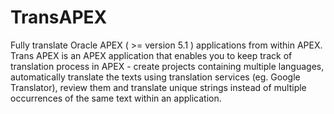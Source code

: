 # TransAPEX
Fully translate Oracle APEX ( >= version 5.1 ) applications from within APEX.
Trans APEX is an APEX application that enables you to keep track of translation process in APEX - create projects containing multiple languages, automatically translate the texts using translation services (eg. Google Translator), review them and translate unique strings instead of multiple occurrences of the same text within an application. 
